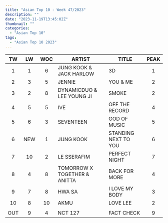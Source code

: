 ```yaml
---
title: "Asian Top 10 - Week 47/2023"
description: ""
date: "2023-11-19T13:45:02Z"
thumbnail: ""
categories:
  - "Asian Top 10"
tags:
  - "Asian Top 10 2023"
---
```

<!--more-->
|TW|LW|WOC|ARTIST|TITLE|PEAK|
|:----:|:----:|:----:|----|----|:----:|
|1|1|6|JUNG KOOK & JACK HARLOW|3D|1|
|2|3|5|JENNIE|YOU & ME|2|
|3|2|8|DYNAMICDUO & LEE YOUNG JI|SMOKE|2|
|4|5|5|IVE|OFF THE RECORD|4|
|5|6|3|SEVENTEEN|GOD OF MUSIC|5|
|6|NEW|1|JUNG KOOK|STANDING NEXT TO YOU|6|
|7|10|2|LE SSERAFIM|PERFECT NIGHT|7|
|8|4|8|TOMORROW X TOGETHER & ANITTA|BACK FOR MORE|4|
|9|7|8|HWA SA|I LOVE MY BODY|3|
|10|8|10|AKMU|LOVE LEE|2|
| | | | | | |
|OUT|9|4|NCT 127|FACT CHECK|9|
